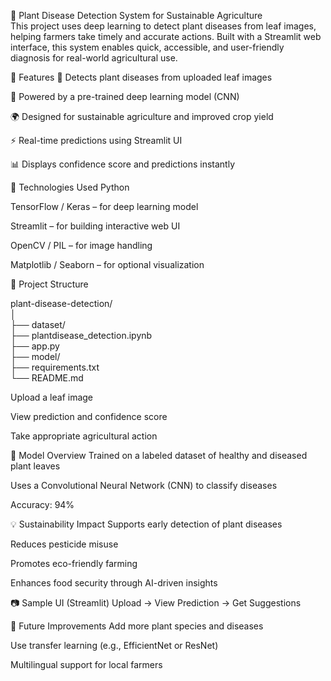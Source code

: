 🌱 Plant Disease Detection System for Sustainable Agriculture  
This project uses deep learning to detect plant diseases from leaf images, helping farmers take timely and accurate actions. Built with a Streamlit web interface, this system enables quick, accessible, and user-friendly diagnosis for real-world agricultural use.

🚀 Features
🌿 Detects plant diseases from uploaded leaf images

🧠 Powered by a pre-trained deep learning model (CNN)

🌍 Designed for sustainable agriculture and improved crop yield

⚡ Real-time predictions using Streamlit UI

📊 Displays confidence score and predictions instantly

🧪 Technologies Used
Python

TensorFlow / Keras – for deep learning model

Streamlit – for building interactive web UI

OpenCV / PIL – for image handling

Matplotlib / Seaborn – for optional visualization

📂 Project Structure

plant-disease-detection/    
│  
├── dataset/                  
├── plantdisease_detection.ipynb     
├── app.py                     
├── model/                     
├── requirements.txt          
└── README.md                  


Upload a leaf image

View prediction and confidence score

Take appropriate agricultural action

🧠 Model Overview
Trained on a labeled dataset of healthy and diseased plant leaves

Uses a Convolutional Neural Network (CNN) to classify diseases

Accuracy: 94% 

💡 Sustainability Impact
Supports early detection of plant diseases

Reduces pesticide misuse

Promotes eco-friendly farming

Enhances food security through AI-driven insights

📷 Sample UI (Streamlit)
Upload → View Prediction → Get Suggestions

📌 Future Improvements
Add more plant species and diseases

Use transfer learning (e.g., EfficientNet or ResNet)

Multilingual support for local farmers

